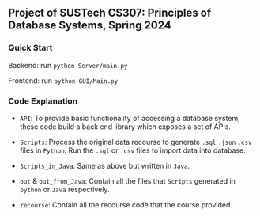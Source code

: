## Project of SUSTech CS307: Principles of Database Systems, Spring 2024

### Quick Start
Backend: run  `python Server/main.py`

Frontend: run  `python GUI/Main.py`

### Code Explanation
* `API`: To provide basic functionality of accessing a database system, these code build a back end library which exposes a set of APIs.

* `Scripts`: Process the original data recourse to generate  `.sql` `.json` `.csv` files in `Python`. Run the `.sql` or `.csv` files to import data into database.

* `Scripts_in_Java`: Same as above but written in `Java`. 

* `out` & `out_from_Java`: Contain all the files that `Scripts` generated in `python` or `Java` respectively.

* `recourse`: Contain all the recourse code that the course provided.
